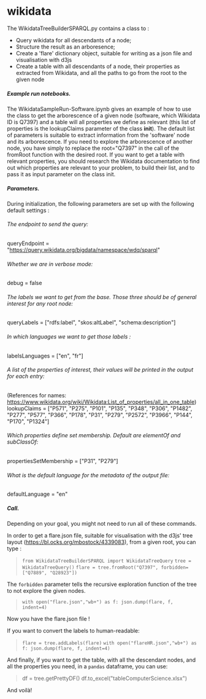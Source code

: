 # wikidata
The WikidataTreeBuilderSPARQL.py contains a class to :
* Query wikidata for all descendants of a node;
* Structure the result as an arboresence;
* Create a 'flare' dictionary object, suitable for writing as a json file and visualisation with d3js
* Create a table with all descendants of a node, their properties as extracted from Wikidata, and all the paths to go from the root to the given node

##### Example run notebooks. 

The WikidataSampleRun-Software.ipynb gives an example of how to use the class to get the arborescence of a given node (software, which Wikidata ID is Q7397) and a table will all properties we define as relevant (this list of properties is the lookupClaims parameter of the class __init__). The default list of parameters is suitable to extract information from the 'software' node and its arborescence. If you need to explore the arborescence of another node, you have simply to replace the root="Q7397" in the call of the fromRoot function with the desired root. If you want to get a table with relevant properties, you should research the Wikidata documentation to find out which properties are relevant to your problem, to build their list, and to pass it as input parameter on the class init. 

##### Parameters. 

During initialization, the following parameters are set up with the following default settings :

###### The endpoint to send the query:
queryEndpoint = "https://query.wikidata.org/bigdata/namespace/wdq/sparql"

###### Whether we are in verbose mode:
debug = false

###### The labels we want to get from the base. Those three should be of general interest for any root node:
queryLabels = ["rdfs:label", "skos:altLabel", "schema:description"]

###### In which languages we want to get those labels :
labelsLanguages = ["en", "fr"]

###### A list of the properties of interest, their values will be printed in the output for each entry:
(References for names: https://www.wikidata.org/wiki/Wikidata:List_of_properties/all_in_one_table)
lookupClaims = ["P571", "P275", "P101", "P135", "P348", "P306", "P1482", "P277", "P577", "P366", "P178", "P31", "P279", "P2572", "P3966", "P144", "P170", "P1324"]

###### Which properties define set membership. Default are elementOf and subClassOf:
propertiesSetMembership = ["P31", "P279"]

###### What is the default language for the metadata of the output file:
defaultLanguage = "en"

##### Call.

Depending on your goal, you might not need to run all of these commands. 

In order to get a flare.json file, suitable for visualisation with the d3js' tree layout (https://bl.ocks.org/mbostock/4339083), from a given root, you can type :

> `from WikidataTreeBuilderSPARQL import WikidataTreeQuery`
> `tree = WikidataTreeQuery()`
> `flare = tree.fromRoot("Q7397", forbidden=["Q7889", "Q28923"])`

The `forbidden` parameter tells the recursive exploration function of the tree to not explore the given nodes. 

> `with open("flare.json","wb+") as f: json.dump(flare, f, indent=4)`

Now you have the flare.json file !

If you want to convert the labels to human-readable:

> `flare = tree.addLabels(flare)`
> `with open("flareHR.json","wb+") as f: json.dump(flare, f, indent=4)`

And finally, if you want to get the table, with all the descendant nodes, and all the properties you need, in a `pandas` dataframe, you can use:

> df = tree.getPrettyDF()
> df.to_excel("tableComputerScience.xlsx")

And voilà!


